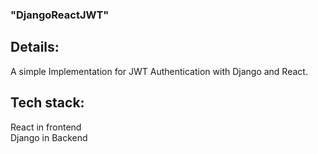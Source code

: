 ### "DjangoReactJWT" 
## Details:
A simple Implementation for JWT Authentication with Django and React.<br/>
## Tech stack:
React in frontend <br/>
Django in Backend <br/>
